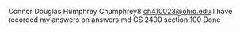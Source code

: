 Connor Douglas Humphrey
Chumphrey8
ch410023@ohio.edu
I have recorded my answers on answers.md
CS 2400 section 100
Done
